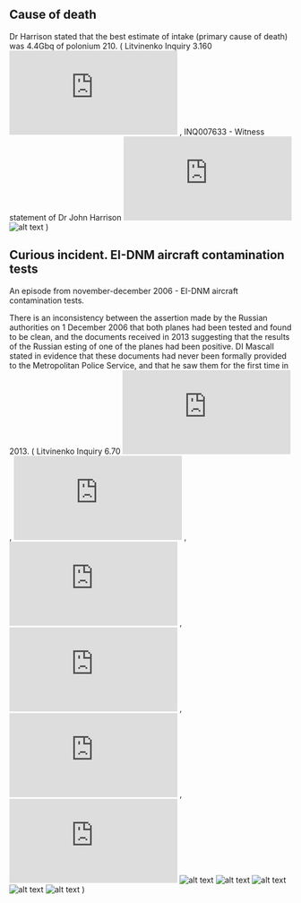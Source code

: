 ## Cause of death
Dr Harrison stated that the best estimate of intake (primary cause of death) was 4.4Gbq of polonium 210.
  ( Litvinenko Inquiry 3.160 ![pdf](https://github.com/lenard417/temp/raw/master/docs/Litvinenko-Inquiry-Report-web-version.pdf)
  , INQ007633 - Witness statement of Dr John Harrison
  ![pdf](https://github.com/lenard417/temp/raw/master/docs/Witness%20statement%20of%20Dr%20John%20Harrison%20INQ007633.pdf)
  ![alt text](https://raw.githubusercontent.com/lenard417/temp/master/img/Witness%20statement%20of%20Dr%20John%20Harrison%20INQ007633.png)
)

## Curious incident. EI-DNM aircraft contamination tests
An episode from november-december 2006 - EI-DNM aircraft contamination tests.

There is an inconsistency between the assertion made by the Russian authorities on 1 December 2006 that both planes had been tested and found to be clean, and the documents received in 2013 suggesting that the results of the Russian esting of one of the planes had been positive.
DI Mascall stated in evidence that these documents had never been formally provided to the Metropolitan Police Service, and that he saw them for the first time in 2013.
  ( Litvinenko Inquiry 6.70 ![pdf](https://github.com/lenard417/temp/raw/master/docs/Litvinenko-Inquiry-Report-web-version.pdf)
  , ![pdf1](https://github.com/lenard417/temp/raw/master/docs/transaero%20clean%20plane.pdf)
  , ![pdf2](https://github.com/lenard417/temp/raw/master/docs/transaero%20clean%20plane-2.pdf)
  , ![pdf3](https://github.com/lenard417/temp/raw/master/docs/transaero%20clean%20plane-3.pdf)
  , ![pdf4](https://github.com/lenard417/temp/raw/master/docs/transaero%20clean%20plane-4.pdf)
  , ![pdf5](https://github.com/lenard417/temp/raw/master/docs/transaero%20clean%20plane-5.pdf)
  ![alt text](https://github.com/lenard417/temp/raw/master/img/transaero%20clean%20plane.png)
  ![alt text](https://github.com/lenard417/temp/raw/master/img/transaero%20clean%20plane-2.png)
  ![alt text](https://github.com/lenard417/temp/raw/master/img/transaero%20clean%20plane-3.png)
  ![alt text](https://github.com/lenard417/temp/raw/master/img/transaero%20clean%20plane-4.png)
  ![alt text](https://github.com/lenard417/temp/raw/master/img/transaero%20clean%20plane-5.png)
)
